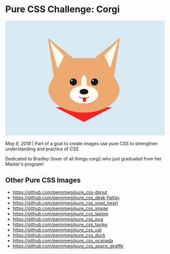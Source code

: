 # Pure CSS Challenge: Corgi

![Final Version: Corgi](pure_css_corgi.jpg)

*May 8, 2018* | Part of a goal to create images use pure CSS to strengthen understanding and practice of CSS

Dedicated to Bradley (lover of all things corgi) who just graduated from her Master's program!

## Other Pure CSS Images

* https://github.com/pennmeg/pure_css-donut
* https://github.com/pennmeg/pure_css_desk-flatlay
* https://github.com/pennmeg/pure_css_pixel_heart
* https://github.com/pennmeg/pure_css_image
* https://github.com/pennmeg/pure_css_laptop
* https://github.com/pennmeg/pure_css_pug
* https://github.com/pennmeg/pure_css_tayles
* https://github.com/pennmeg/pure_css_cat
* https://github.com/pennmeg/pure_css_duck
* https://github.com/pennmeg/pure_css_ocanada
* https://github.com/pennmeg/pure_css_space_giraffe
